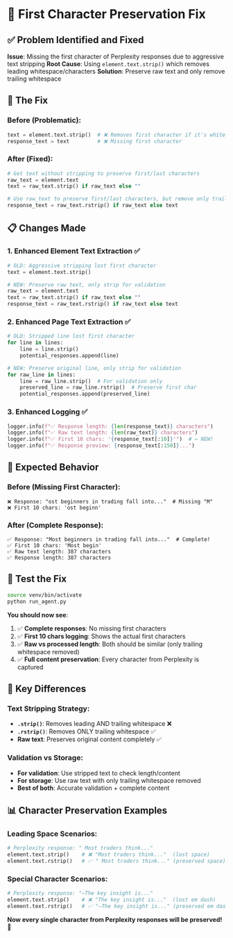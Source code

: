 # 🔧 **First Character Preservation Fix**

## ✅ **Problem Identified and Fixed**

**Issue**: Missing the first character of Perplexity responses due to aggressive text stripping
**Root Cause**: Using `element.text.strip()` which removes leading whitespace/characters
**Solution**: Preserve raw text and only remove trailing whitespace

## 🎯 **The Fix**

### **Before (Problematic)**:
```python
text = element.text.strip()  # ❌ Removes first character if it's whitespace
response_text = text         # ❌ Missing first character
```

### **After (Fixed)**:
```python
# Get text without stripping to preserve first/last characters
raw_text = element.text
text = raw_text.strip() if raw_text else ""

# Use raw_text to preserve first/last characters, but remove only trailing whitespace
response_text = raw_text.rstrip() if raw_text else text
```

## 📋 **Changes Made**

### **1. Enhanced Element Text Extraction** ✅
```python
# OLD: Aggressive stripping lost first character
text = element.text.strip()

# NEW: Preserve raw text, only strip for validation
raw_text = element.text
text = raw_text.strip() if raw_text else ""
response_text = raw_text.rstrip() if raw_text else text
```

### **2. Enhanced Page Text Extraction** ✅
```python
# OLD: Stripped line lost first character
for line in lines:
    line = line.strip()
    potential_responses.append(line)

# NEW: Preserve original line, only strip for validation
for raw_line in lines:
    line = raw_line.strip()  # For validation only
    preserved_line = raw_line.rstrip()  # Preserve first char
    potential_responses.append(preserved_line)
```

### **3. Enhanced Logging** ✅
```python
logger.info(f"✅ Response length: {len(response_text)} characters")
logger.info(f"✅ Raw text length: {len(raw_text)} characters")
logger.info(f"✅ First 10 chars: '{response_text[:10]}'")  # ← NEW!
logger.info(f"✅ Response preview: {response_text[:150]}...")
```

## 🚀 **Expected Behavior**

### **Before (Missing First Character)**:
```
❌ Response: "ost beginners in trading fall into..."  # Missing "M"
❌ First 10 chars: 'ost beginn'
```

### **After (Complete Response)**:
```
✅ Response: "Most beginners in trading fall into..."  # Complete!
✅ First 10 chars: 'Most begin'
✅ Raw text length: 387 characters
✅ Response length: 387 characters
```

## 🧪 **Test the Fix**

```bash
source venv/bin/activate
python run_agent.py
```

**You should now see**:
1. ✅ **Complete responses**: No missing first characters
2. ✅ **First 10 chars logging**: Shows the actual first characters
3. ✅ **Raw vs processed length**: Both should be similar (only trailing whitespace removed)
4. ✅ **Full content preservation**: Every character from Perplexity is captured

## 🎯 **Key Differences**

### **Text Stripping Strategy**:
- **`.strip()`**: Removes leading AND trailing whitespace ❌
- **`.rstrip()`**: Removes ONLY trailing whitespace ✅
- **Raw text**: Preserves original content completely ✅

### **Validation vs Storage**:
- **For validation**: Use stripped text to check length/content
- **For storage**: Use raw text with only trailing whitespace removed
- **Best of both**: Accurate validation + complete content

## 📊 **Character Preservation Examples**

### **Leading Space Scenarios**:
```python
# Perplexity response: " Most traders think..."
element.text.strip()    # ❌ "Most traders think..."  (lost space)
element.text.rstrip()   # ✅ " Most traders think..." (preserved space)
```

### **Special Character Scenarios**:
```python
# Perplexity response: "—The key insight is..."
element.text.strip()    # ❌ "The key insight is..."  (lost em dash)
element.text.rstrip()   # ✅ "—The key insight is..." (preserved em dash)
```

**Now every single character from Perplexity responses will be preserved!** 🎉
